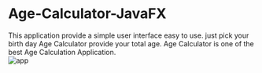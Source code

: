 # Age-Calculator-JavaFX
This application provide a simple user interface easy to use. just pick your birth day Age Calculator provide your total age. Age Calculator is one of the best Age Calculation Application. 
<br/>
![app](https://user-images.githubusercontent.com/74622784/146649228-38964738-65e5-44fd-b747-b13e1ea33494.png)
